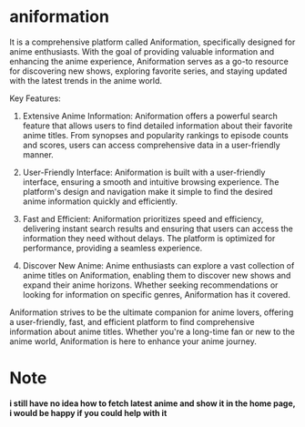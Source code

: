 # aniformation
 It is a comprehensive platform called Aniformation, specifically designed for anime enthusiasts. With the goal of providing valuable information and enhancing the anime experience, Aniformation serves as a go-to resource for discovering new shows, exploring favorite series, and staying updated with the latest trends in the anime world.

Key Features:
1. Extensive Anime Information: Aniformation offers a powerful search feature that allows users to find detailed information about their favorite anime titles. From synopses and popularity rankings to episode counts and scores, users can access comprehensive data in a user-friendly manner.

2. User-Friendly Interface: Aniformation is built with a user-friendly interface, ensuring a smooth and intuitive browsing experience. The platform's design and navigation make it simple to find the desired anime information quickly and efficiently.

3. Fast and Efficient: Aniformation prioritizes speed and efficiency, delivering instant search results and ensuring that users can access the information they need without delays. The platform is optimized for performance, providing a seamless experience.

4. Discover New Anime: Anime enthusiasts can explore a vast collection of anime titles on Aniformation, enabling them to discover new shows and expand their anime horizons. Whether seeking recommendations or looking for information on specific genres, Aniformation has it covered.

Aniformation strives to be the ultimate companion for anime lovers, offering a user-friendly, fast, and efficient platform to find comprehensive information about anime titles. Whether you're a long-time fan or new to the anime world, Aniformation is here to enhance your anime journey.
# Note
**i still have no idea how to fetch latest anime and show it in the home page, i would be happy if you could help with it**
